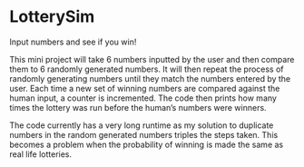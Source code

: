 # LotterySim
Input numbers and see if you win!

This mini project will take 6 numbers inputted by the user and then compare them to 6 randomly generated numbers. It will then repeat the process of randomly generating numbers until they match the numbers entered by the user. Each time a new set of winning numbers are compared against the human input, a counter is incremented. The code then prints how many times the lottery was run before the human’s numbers were winners.

The code currently has a very long runtime as my solution to duplicate numbers in the random generated numbers triples the steps taken. This becomes a problem when the probability of winning is made the same as real life lotteries. 

